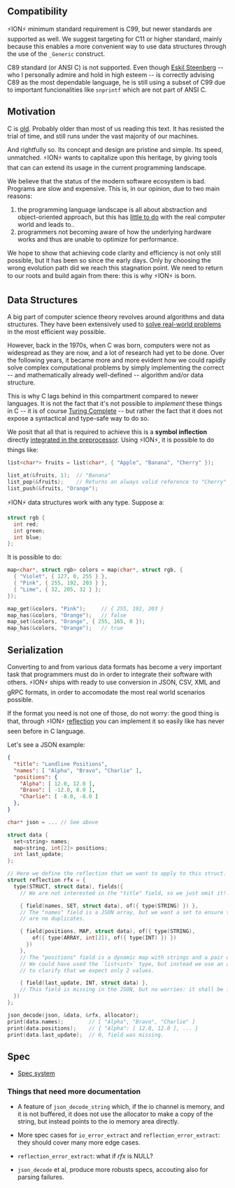 

## Compatibility

⚡️ION⚡️ minimum standard requirement is C99, but newer standards are supported as well.
We suggest targeting for C11 or higher standard, mainly because this enables a more
convenient way to use data structures through the use of the `_Generic` construct.

C89 standard (or ANSI C) is not supported. Even though
[Eskil Steenberg](https://www.quelsolaar.com/about/index.html) -- who I personally
admire and hold in high esteem -- is correctly advising C89 as the most dependable
language, he is still using a subset of C99 due to important funcionalities like
`snprintf` which are not part of ANSI C.

## Motivation

C is [old](https://dl.acm.org/doi/10.1145/155360.155580). Probably older than most of
us reading this text. It has resisted the trial of time, and still runs under the vast
majority of our machines.

And rightfully so. Its concept and design are pristine and simple. Its speed, unmatched.
⚡️ION⚡️ wants to capitalize upon this heritage, by giving tools that can can extend its
usage in the current programming landscape.

We believe that the status of the modern software ecosystem is bad. Programs are slow
and expensive. This is, in our opinion, due to two main reasons:

  1. the programming language landscape is all about abstraction and object-oriented
     approach, but this has [little to do](https://caseymuratori.com/blog_0015) with
     the real computer world and leads to..
  2. programmers not becoming aware of how the underlying hardware works and thus
     are unable to optimize for performance.

We hope to show that achieving code clarity and efficiency is not only still possible,
but it has been so since the early days. Only by choosing the wrong evolution path did
we reach this stagnation point. We need to return to our roots and build again from
there: this is why ⚡️ION⚡️ is born.

## Data Structures

A big part of computer science theory revolves around algorithms and data structures.
They have been extensively used to [solve real-world problems](
https://en.wikipedia.org/wiki/Seven_Bridges_of_K%C3%B6nigsberg) in the most efficient
way possible.

However, back in the 1970s, when C was born, computers were not as widespread as they
are now, and a lot of research had yet to be done. Over the following years, it became
more and more evident how we could rapidly solve complex computational problems by
simply implementing the correct -- and mathematically already well-defined -- algorithm
and/or data structure.

This is why C lags behind in this compartment compared to newer languages. It is not
the fact that it's not possible to *implement* these things in C -- it is of course
[Turing Complete](https://en.wikipedia.org/wiki/Turing_completeness) -- but rather the
fact that it does not expose a syntactical and type-safe way to do so.

We posit that all that is required to achieve this is a __symbol inflection__ directly
[integrated in the preprocessor](bin/ion.py). Using ⚡️ION⚡️, it is possible to do things
like:

```c
list<char*> fruits = list(char*, { "Apple", "Banana", "Cherry" });

list_at(&fruits, 1);  // "Banana"
list_pop(&fruits);    // Returns an always valid reference to "Cherry"
list_push(&fruits, "Orange");
```

⚡️ION⚡️ data structures work with any type. Suppose a:

```c
struct rgb {
  int red;
  int green;
  int blue;
};
```

It is possible to do:

```c
map<char*, struct rgb> colors = map(char*, struct rgb, {
  { "Violet", { 127, 0, 255 } },
  { "Pink", { 255, 192, 203 } },
  { "Lime", { 32, 205, 32 } };
});

map_get(&colors, "Pink");     // { 255, 192, 203 }
map_has(&colors, "Orange");   // false
map_set(&colors, "Orange", { 255, 165, 0 });
map_has(&colors, "Orange");   // true
```

## Serialization

Converting to and from various data formats has become a very important task that
programmers must do in order to integrate their software with others. ⚡️ION⚡️ ships
with ready to use conversion in JSON, CSV, XML and gRPC formats, in order to accomodate
the most real world scenarios possible.

If the format you need is not one of those, do not worry: the good thing is that,
through ⚡️ION⚡️ [reflection](#reflection) you can implement it so easily like has never
seen before in C language.

Let's see a JSON example:

```json
{
  "title": "Landline Positions",
  "names": [ "Alpha", "Bravo", "Charlie" ],
  "positions": {
    "Alpha": [ 12.0, 12.0 ],
    "Bravo": [ -12.0, 8.0 ],
    "Charlie": [ -8.0, -8.0 ]
  },
}
```

```c
char* json = ... // See above

struct data {
  set<string> names;
  map<string, int[2]> positions;
  int last_update;
};

// Here we define the reflection that we want to apply to this struct.
struct reflection rfx = {
  type(STRUCT, struct data), fields({
    // We are not interested in the "title" field, so we just omit it!.

    { field(names, SET, struct data), of({ type(STRING) }) },
    // The "names" field is a JSON array, but we want a set to ensure that there
    // are no duplicates.

    { field(positions, MAP, struct data), of({ type(STRING),
        of({ type(ARRAY, int[2]), of({ type(INT) }) })
      })
    },
    // The "positions" field is a dynamic map with strings and a pair of coordinates.
    // We could have used the `list<int>` type, but instead we use an array `int[2]`
    // to clarify that we expect only 2 values.

    { field(last_update, INT, struct data) },
    // This field is missing in the JSON, but no worries: it shall be initialized to 0.
  })
};

json_decode(json, &data, &rfx, allocator);
print(data.names);        // [ "Alpha", "Bravo", "Charlie" ]
print(data.positions);    // { "Alpha": [ 12.0, 12.0 ], ... }
print(data.last_update);  // 0, field was missing.
```

## Spec

- [Spec system](spec.md)

### Things that need more documentation

- A feature of `json_decode_string` which, if the io channel is memory, and it is not
  buffered, it does not use the allocator to make a copy of the string, but instead
  points to the io memory area directly.

- More spec cases for `io_error_extract` and `reflection_error_extract`: they should
  cover many more edge cases.

- `reflection_error_extract`: what if *rfx* is NULL?

- `json_decode` et al, produce more robusts specs, accouting also for parsing failures.
